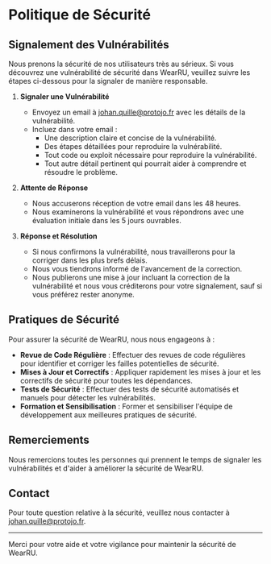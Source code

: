 # Politique de Sécurité

## Signalement des Vulnérabilités

Nous prenons la sécurité de nos utilisateurs très au sérieux. Si vous découvrez une vulnérabilité de sécurité dans WearRU, veuillez suivre les étapes ci-dessous pour la signaler de manière responsable.

1. **Signaler une Vulnérabilité**
   - Envoyez un email à johan.quille@protojo.fr avec les détails de la vulnérabilité.
   - Incluez dans votre email :
     - Une description claire et concise de la vulnérabilité.
     - Des étapes détaillées pour reproduire la vulnérabilité.
     - Tout code ou exploit nécessaire pour reproduire la vulnérabilité.
     - Tout autre détail pertinent qui pourrait aider à comprendre et résoudre le problème.

2. **Attente de Réponse**
   - Nous accuserons réception de votre email dans les 48 heures.
   - Nous examinerons la vulnérabilité et vous répondrons avec une évaluation initiale dans les 5 jours ouvrables.

3. **Réponse et Résolution**
   - Si nous confirmons la vulnérabilité, nous travaillerons pour la corriger dans les plus brefs délais.
   - Nous vous tiendrons informé de l'avancement de la correction.
   - Nous publierons une mise à jour incluant la correction de la vulnérabilité et nous vous créditerons pour votre signalement, sauf si vous préférez rester anonyme.

## Pratiques de Sécurité

Pour assurer la sécurité de WearRU, nous nous engageons à :

- **Revue de Code Régulière** : Effectuer des revues de code régulières pour identifier et corriger les failles potentielles de sécurité.
- **Mises à Jour et Correctifs** : Appliquer rapidement les mises à jour et les correctifs de sécurité pour toutes les dépendances.
- **Tests de Sécurité** : Effectuer des tests de sécurité automatisés et manuels pour détecter les vulnérabilités.
- **Formation et Sensibilisation** : Former et sensibiliser l'équipe de développement aux meilleures pratiques de sécurité.

## Remerciements

Nous remercions toutes les personnes qui prennent le temps de signaler les vulnérabilités et d'aider à améliorer la sécurité de WearRU.

## Contact

Pour toute question relative à la sécurité, veuillez nous contacter à [johan.quille@protojo.fr](mailto:johan.quille@protojo.fr).

---

Merci pour votre aide et votre vigilance pour maintenir la sécurité de WearRU.
